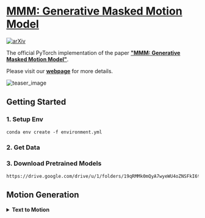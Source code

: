 # [MMM: Generative Masked Motion Model](https://exitudio.github.io/MMM-page/)
[![arXiv](https://img.shields.io/badge/arXiv-<2312.03596>-<COLOR>.svg)](https://arxiv.org/abs/2312.03596)

The official PyTorch implementation of the paper [**"MMM: Generative Masked Motion Model"**](https://arxiv.org/abs/2312.03596).

Please visit our [**webpage**](https://exitudio.github.io/MMM-page/) for more details.

![teaser_image](https://exitudio.github.io/MMM-page/assets/head.jpg)


## Getting Started
### 1. Setup Env
```
conda env create -f environment.yml

```
### 2. Get Data
### 3. Download Pretrained Models
```
https://drive.google.com/drive/u/1/folders/19qRMMk0mQyA7wyeWU4oZNSFkI6tLxGPN
```

## Motion Generation
<details>
  <summary><b>Text to Motion</b></summary>
  ```
  python generate.py --resume-pth '/path/to/vqvae.pth' --resume-trans 'path/to/trans.pth' --text 'the person crouches and walks forward.' --length 156
  ```
</details>

<!-- <details>
  <summary><b>Motion Temporal Editing</b></summary>
</details>

<details>
  <summary><b>Upper Body Editing</b></summary>
</details>

<details>
  <summary><b>Long Range Motion Generation</b></summary>
</details> -->
